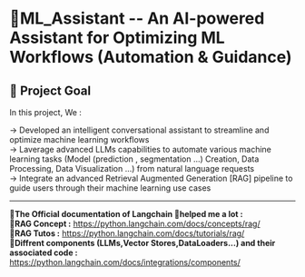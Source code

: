 # 🔹ML_Assistant -- An AI-powered Assistant for Optimizing ML Workflows (Automation & Guidance)


## 🎯 Project Goal
In this project, We :

-> Developed an intelligent conversational assistant to streamline and optimize machine learning workflows  
-> Laverage advanced LLMs capabilities to automate various machine learning tasks (Model (prediction , segmentation ...) Creation, Data Processing, Data Visualization ...) from natural language requests         
-> Integrate an advanced Retrieval Augmented Generation [RAG] pipeline to guide users through their machine learning use cases                         


---
**📒The Official documentation of Langchain 🦜helped me a lot :**   
   📍**RAG Concept :** https://python.langchain.com/docs/concepts/rag/  
   📍**RAG Tutos :** https://python.langchain.com/docs/tutorials/rag/  
   📍**Diffrent components (LLMs,Vector Stores,DataLoaders...) and their associated code :** https://python.langchain.com/docs/integrations/components/